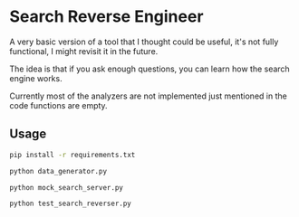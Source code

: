# Search Reverse Engineer

A very basic version of a tool that I thought could be useful, it's not fully functional, I might revisit it in the future.

The idea is that if you ask enough questions, you can learn how the search engine works.

Currently most of the analyzers are not implemented just mentioned in the code functions are empty.

## Usage

```bash
pip install -r requirements.txt
```

```bash
python data_generator.py
```

```bash
python mock_search_server.py
```

```bash
python test_search_reverser.py
```
